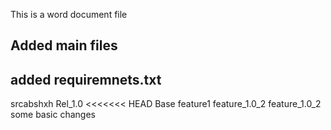 This is a word document file


## Added main files
## added requiremnets.txt
srcabshxh
Rel_1.0
<<<<<<< HEAD
Base feature1
feature_1.0_2
feature_1.0_2
some basic changes
